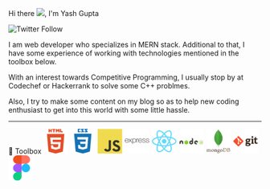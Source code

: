 Hi there <img src="https://raw.githubusercontent.com/MartinHeinz/MartinHeinz/master/wave.gif" width="30px">, I'm Yash Gupta

![Twitter Follow](https://img.shields.io/twitter/follow/gyash21?style=social)

I am web developer who specializes in MERN stack. Additional to that, I have some experience of working with technologies mentioned in the toolbox below.

With an interest towards Competitive Programming, I usually stop by at Codechef or Hackerrank to solve some C++ problmes.

Also, I try to make some content on my blog so as to help new coding enthusiast to get into this world with some little hassle.

---

🧰 Toolbox
<img src="https://github.com/devicons/devicon/blob/master/icons/html5/html5-plain-wordmark.svg" alt="HTML5 logo" width='50' height='50'>
<img src="https://github.com/devicons/devicon/blob/master/icons/css3/css3-plain-wordmark.svg" alt="CSS3 logo" width='50' height='50'>
<img src="https://github.com/devicons/devicon/blob/master/icons/javascript/javascript-original.svg" alt="JavaScript logo" width='50' height='50'>
<img src="https://github.com/devicons/devicon/blob/master/icons/express/express-original-wordmark.svg" alt="Express logo" width='50' height='50'>
<img src="https://github.com/devicons/devicon/blob/master/icons/react/react-original.svg" alt="React logo" width='50' height='50'>
<img src="https://github.com/devicons/devicon/blob/master/icons/nodejs/nodejs-original-wordmark.svg" alt="Nodejs logo" width='50' height='50'>
<img src="https://github.com/devicons/devicon/blob/master/icons/mongodb/mongodb-original-wordmark.svg" alt="MongoDB logo" width='50' height='50'>
<img src="https://github.com/devicons/devicon/blob/master/icons/git/git-original-wordmark.svg" alt="Git logo" width='50' height='50'>
<img src="https://github.com/devicons/devicon/blob/master/icons/figma/figma-original.svg" alt="Figma logo" width='50' height='50'>

<!--
**gyash21/gyash21** is a ✨ _special_ ✨ repository because its `README.md` (this file) appears on your GitHub profile.

Here are some ideas to get you started:

- 🔭 I’m currently working on ...
- 🌱 I’m currently learning ...
- 👯 I’m looking to collaborate on ...
- 🤔 I’m looking for help with ...
- 💬 Ask me about ...
- 📫 How to reach me: ...
- 😄 Pronouns: ...
- ⚡ Fun fact: ...
-->
